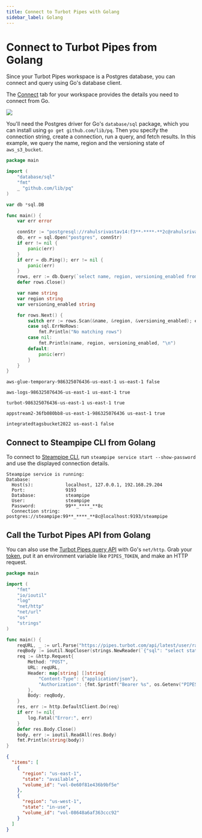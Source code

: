 ```yaml
---
title: Connect to Turbot Pipes with Golang
sidebar_label: Golang
---
```


# Connect to Turbot Pipes from Golang

Since your Turbot Pipes workspace is a Postgres database, you can connect and
query using Go's database client.

The [Connect](/pipes/docs/integrations/) tab for your workspace provides
the details you need to connect from Go.

<div style={{"marginTop":"1em", "marginBottom":"1em", "width":"90%"}}>
<img src="/images/docs/pipes/turbot-pipes-connect-details.jpg" />
</div>

You'll need the Postgres driver for Go's `database/sql` package, which you can
install using `go get github.com/lib/pq`. Then you specify the connection
string, create a connection, run a query, and fetch results. In this example, we
query the name, region and the versioning state of `aws_s3_bucket`.

```go
package main

import (
	"database/sql"
	"fmt"
	_ "github.com/lib/pq"
)

var db *sql.DB

func main() {
	var err error

	connStr := "postgresql://rahulsrivastav14:f3**-****-**2c@rahulsrivastav14-rahulsworkspace.usea1.db.steampipe.io:9193/dea4px"
	db, err = sql.Open("postgres", connStr)
	if err != nil {
		panic(err)
	}
	if err = db.Ping(); err != nil {
		panic(err)
	}
	rows, err := db.Query(`select name, region, versioning_enabled from aws_s3_bucket`)
	defer rows.Close()

	var name string
	var region string
	var versioning_enabled string

	for rows.Next() {
		switch err := rows.Scan(&name, &region, &versioning_enabled); err {
		case sql.ErrNoRows:
			fmt.Println("No matching rows")
		case nil:
			fmt.Println(name, region, versioning_enabled, "\n")
		default:
			panic(err)
		}
	}
}
```

```
aws-glue-temporary-986325076436-us-east-1 us-east-1 false

aws-logs-986325076436-us-east-1 us-east-1 true

turbot-986325076436-us-east-1 us-east-1 true

appstream2-36fb080bb8-us-east-1-986325076436 us-east-1 true

integratedtagsbucket2022 us-east-1 false

```

## Connect to Steampipe CLI from Golang

To connect to [Steampipe CLI](https://steampipe.io/downloads), run
`steampipe service start --show-password` and use the displayed connection
details.

```
Steampipe service is running:
Database:
  Host(s):            localhost, 127.0.0.1, 192.168.29.204
  Port:               9193
  Database:           steampipe
  User:               steampipe
  Password:           99**_****_**8c
  Connection string:  postgres://steampipe:99**_****_**8c@localhost:9193/steampipe
```

## Call the Turbot Pipes API from Golang

You can also use the
[Turbot Pipes query API](/pipes/docs/develop/query-api) with
Go's `net/http`. Grab your
[token](/pipes/docs/profile#tokens), put it an
environment variable like `PIPES_TOKEN`, and make an HTTP request.

```go
package main

import (
	"fmt"
	"io/ioutil"
	"log"
	"net/http"
	"net/url"
	"os"
	"strings"
)

func main() {
	reqURL, _ := url.Parse("https://pipes.turbot.com/api/latest/user/rahulsrivastav14/workspace/rahulsworkspace/query")
	reqBody := ioutil.NopCloser(strings.NewReader(`{"sql": "select state, volume_id, region from aws_ebs_volume limit 2"}`))
	req := &http.Request{
		Method: "POST",
		URL: reqURL,
		Header: map[string] []string{
			"Content-Type": {"application/json"},
			"Authorization": {fmt.Sprintf("Bearer %s", os.Getenv("PIPES_TOKEN"))},
		},
		Body: reqBody,
	}
	res, err := http.DefaultClient.Do(req)
	if err != nil{
		log.Fatal("Error:", err)
	}
	defer res.Body.Close()
	body, err := ioutil.ReadAll(res.Body)
	fmt.Println(string(body))
}

```

```json
{
  "items": [
    {
      "region": "us-east-1",
      "state": "available",
      "volume_id": "vol-0e60f81e436b9bf5e"
    },
    {
      "region": "us-west-1",
      "state": "in-use",
      "volume_id": "vol-08648a6af363ccc92"
    }
  ]
}
```
